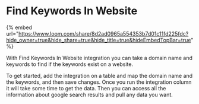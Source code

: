 # Find Keywords In Website

{% embed url="https://www.loom.com/share/8d2ad0965a554353b7d01c11fd225fdc?hide_owner=true&hide_share=true&hide_title=true&hideEmbedTopBar=true" %}

With Find Keywords In Website integration you can take a domain name and keywords to find if the keywords exist on a website.&#x20;

To get started, add the integration on a table and map the domain name and the keywords, and then save changes. Once you run the integration column it will take some time to get the data. Then you can access all the information about google search results and pull any data you want.
